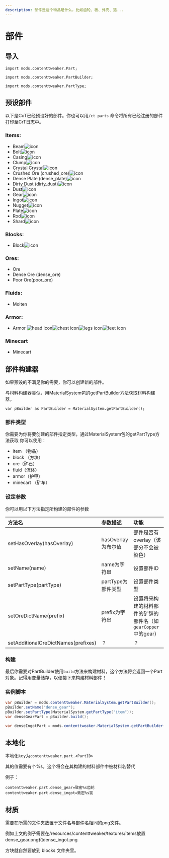 ```yaml
---
description: 部件是这个物品是什么，比如齿轮、板、外壳、箔...
---
```


# 部件

## 导入

`import mods.contenttweaker.Part;`

`import mods.contenttweaker.PartBuilder;`

`import mods.contenttweaker.PartType;`

## 预设部件

以下是CoT已经预设好的部件。你也可以用`/ct parts` 命令将所有已经注册的部件打印至CrT日志中。

### Items:

* Beam![icon](https://docs.blamejared.com/1.12/en/Mods/ContentTweaker/Materials/Parts/Assets/beam.png)
* Bolt![icon](https://docs.blamejared.com/1.12/en/Mods/ContentTweaker/Materials/Parts/Assets/bolt.png)
* Casing![icon](https://docs.blamejared.com/1.12/en/Mods/ContentTweaker/Materials/Parts/Assets/casing.png)
* Clump![icon](https://docs.blamejared.com/1.12/en/Mods/ContentTweaker/Materials/Parts/Assets/clump.png)
* Crystal Crystal![icon](https://docs.blamejared.com/1.12/en/Mods/ContentTweaker/Materials/Parts/Assets/crystal.png)
* Crushed Ore \(crushed\_ore\)![icon](https://docs.blamejared.com/1.12/en/Mods/ContentTweaker/Materials/Parts/Assets/crushed_ore.png)
* Dense Plate \(dense\_plate\)![icon](https://docs.blamejared.com/1.12/en/Mods/ContentTweaker/Materials/Parts/Assets/dense_plate.png)
* Dirty Dust \(dirty\_dust\)![icon](https://docs.blamejared.com/1.12/en/Mods/ContentTweaker/Materials/Parts/Assets/dirty_dust.png)
* Dust![icon](https://docs.blamejared.com/1.12/en/Mods/ContentTweaker/Materials/Parts/Assets/dust.png)
* Gear![icon](https://docs.blamejared.com/1.12/en/Mods/ContentTweaker/Materials/Parts/Assets/gear.png)
* Ingot![icon](https://docs.blamejared.com/1.12/en/Mods/ContentTweaker/Materials/Parts/Assets/ingot.png)
* Nugget![icon](https://docs.blamejared.com/1.12/en/Mods/ContentTweaker/Materials/Parts/Assets/nugget.png)
* Plate![icon](https://docs.blamejared.com/1.12/en/Mods/ContentTweaker/Materials/Parts/Assets/plate.png)
* Rod![icon](https://docs.blamejared.com/1.12/en/Mods/ContentTweaker/Materials/Parts/Assets/rod.png)
* Shard![icon](https://docs.blamejared.com/1.12/en/Mods/ContentTweaker/Materials/Parts/Assets/shard.png)

### Blocks:

* Block![icon](https://docs.blamejared.com/1.12/en/Mods/ContentTweaker/Materials/Parts/Assets/block.png)

### Ores:

* Ore
* Dense Ore \(dense\_ore\)
* Poor Ore\(poor\_ore\)

### Fluids:

* Molten

### Armor:

* Armor ![head icon](https://docs.blamejared.com/1.12/en/Mods/ContentTweaker/Materials/Parts/Assets/armor_head.png)![chest icon](https://docs.blamejared.com/1.12/en/Mods/ContentTweaker/Materials/Parts/Assets/armor_chest.png)![legs icon](https://docs.blamejared.com/1.12/en/Mods/ContentTweaker/Materials/Parts/Assets/armor_legs.png)![feet icon](https://docs.blamejared.com/1.12/en/Mods/ContentTweaker/Materials/Parts/Assets/armor_feet.png)

### Minecart

* Minecart

## 部件构建器

如果预设的不满足你的需要，你可以创建新的部件。

与材料构建器类似，用MaterialSystem包的getPartBuilder方法获取材料构建器。

```text
var pBuilder as PartBuilder = MaterialSystem.getPartBuilder();
```

### 部件类型

你需要为你将要创建的部件指定类型，通过MaterialSystem包的getPartType方法获取 你可以使用：

* item （物品）
* block （方块）
* ore（矿石）
* fluid（流体）
* armor（护甲）
* minecart （矿车）

### 设定参数

你可以用以下方法指定所构建的部件的参数

| 方法名 | 参数描述 | 功能 |
| :--- | :--- | :--- |
| setHasOverlay\(hasOverlay\) | hasOverlay为布尔值 | 部件是否有overlay（该部分不会被染色） |
| setName\(name\) | name为字符串 | 设置部件ID |
| setPartType\(partType\) | partType为部件类型 | 设置部件类型 |
| setOreDictName\(prefix\) | prefix为字符串 | 设置将来构建的材料部件的矿辞的部件名（如`gearCopper`中的gear\) |
| setAdditionalOreDictNames\(prefixes\) | ？ | ？ |

### 构建

最后你需要对PartBuilder使用`build`方法来构建材料，这个方法将会返回一个Part对象。记得用变量储存，以便接下来构建材料部件！

### 实例脚本

```csharp
var pBuilder = mods.contenttweaker.MaterialSystem.getPartBuilder();
pBuilder.setName("dense_gear");
pBuilder.setPartType(MaterialSystem.getPartType("item"));
var denseGearPart = pBuilder.build();

var denseIngotPart = mods.contenttweaker.MaterialSystem.getPartBuilder().setName("dense_ingot").setPartType(mods.contenttweaker.MaterialSystem.getPartType("item")).setOreDictName("superIngot").build();
```

## 本地化

本地化key为`contenttweaker.part.<PartID>`

其的值需要有个%s，这个将会在其构建的材料部件中被材料名替代

例子：

```text
contenttweaker.part.dense_gear=致密%s齿轮
contenttweaker.part.dense_ingot=致密%s锭
```

## 材质

需要在所需的文件夹放置于文件名与部件名相同的png文件。

例如上文的例子需要在/resources/contenttweaker/textures/items放置dense_gear.png和dense_ingot.png


方块就自然要放到 blocks 文件夹里。
